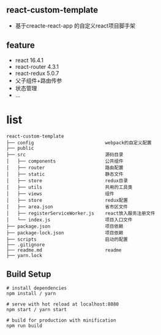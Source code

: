 ﻿##  react-custom-template 
 - 基于creacte-react-app 的自定义react项目脚手架
## feature
- react 16.4.1
 - react-router 4.3.1
 - react-redux 5.0.7
 - 父子组件+路由传参
 - 状态管理
 - ...

# list

```
react-custom-template 
├── config                          webpack的自定义配置
├── public                          
├── src                             源码目录
│   ├── components                  公共组件                   
│   ├── router                      路由配置
│   ├── static                      静态文件
│   ├── store                       redux目录
│   ├── utils                       共用的工具类
│   ├── views                       组件
│   ├── store                       redux配置        
│   ├── area.json                   省市区文件
│   ├── registerServiceWorker.js    react放入服务注册文件
│   └── index.js                    项目入口文件             
├── package.json                    项目依赖             
├── package-lock.json               项目依赖   
├── scripts                         启动的配置
├── .gitignore
├── readme.md                       readme
├── yarn.lock
```

## Build Setup
    # install dependencies
    npm install / yarn
    
    # serve with hot reload at localhost:8080
    npm start / yarn start
    
    # build for production with minification
    npm run build
   
   